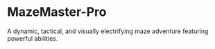 # MazeMaster-Pro
A dynamic, tactical, and visually electrifying maze adventure featuring powerful abilities.
